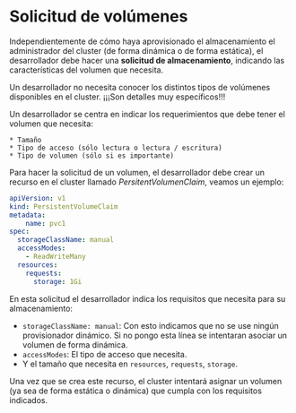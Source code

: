 # Solicitud de volúmenes

Independientemente de cómo haya aprovisionado el almacenamiento el administrador del cluster (de forma dinámica o de forma estática), el desarrollador debe hacer una **solicitud de almacenamiento**, indicando las características del volumen que necesita.

Un desarrollador no necesita conocer los distintos tipos de volúmenes disponibles en el cluster. ¡¡¡Son detalles muy específicos!!!

 Un desarrollador se centra en indicar los requerimientos que debe tener el volumen que necesita:
    
    * Tamaño
    * Tipo de acceso (sólo lectura o lectura / escritura)
    * Tipo de volumen (sólo si es importante)

Para hacer la solicitud de un volumen, el desarrollador debe crear un recurso en el cluster llamado *PersitentVolumenClaim*, veamos un ejemplo:

```yaml
apiVersion: v1
kind: PersistentVolumeClaim
metadata:
    name: pvc1
spec:
  storageClassName: manual
  accessModes:
    - ReadWriteMany
  resources:
    requests:
      storage: 1Gi
```

En esta solicitud el desarrollador indica los requisitos que necesita para su almacenamiento:

* `storageClassName: manual`: Con esto indicamos que no se use ningún provisionador dinámico. Si no pongo esta línea se intentaran asociar un volumen de forma dinámica.
* `accessModes`: El tipo de acceso que necesita.
* Y el tamaño que necesita en `resources`, `requests`, `storage`.

Una vez que se crea este recurso, el cluster intentará asignar un volumen (ya sea de forma estática o dinámica) que cumpla con los requisitos indicados.